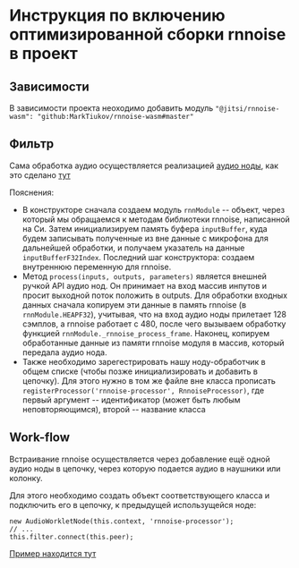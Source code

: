 # Инструкция по включению оптимизированной сборки rnnoise в проект

## Зависимости

В зависимости проекта неоходимо добавить модуль `"@jitsi/rnnoise-wasm": "github:MarkTiukov/rnnoise-wasm#master"`

## Фильтр

Сама обработка аудио осуществляется реализацией [аудио ноды](https://developer.mozilla.org/en-US/docs/Web/API/AudioWorkletNode), как это сделано [тут](src\content\peerconnection\webaudio-input\js\rnnoise-processor.js)

Пояснения:

* В конструкторе сначала создаем модуль `rnnModule` -- объект, через который мы обращаемся к методам библиотеки rnnoise, написанной на Си. Затем инициализируем память буфера `inputBuffer`, куда будем записывать полученные из вне данные с микрофона для дальнейшей обработки, и получаем указатель на данные `inputBufferF32Index`. Последний шаг конструктора: создаем внутреннюю переменную для rnnoise.
* Метод `process(inputs, outputs, parameters)` является внешней ручкой API аудио нод. Он принимает на вход массив инпутов и просит выходной поток положить в outputs. Для обработки входных данных сначала копируем эти данные в память rnnoise (в `rnnModule.HEAPF32`), учитывая, что на вход аудио ноды прилетает 128 сэмплов, а rnnoise работает с 480, после чего вызываем обработку функцией `rnnModule._rnnoise_process_frame`. Наконец, копируем обработанные данные из памяти rnnoise модуля в массив, который передала аудио нода.
* Также необходимо зарегестрировать нашу ноду-обработчик в общем списке (чтобы позже инициализировать и добавить в цепочку). Для этого нужно в том же файле вне класса прописать `registerProcessor('rnnoise-processor', RnnoiseProcessor)`, где первый аргумент -- идентификатор (может быть любым неповторяющимся), второй -- название класса

## Work-flow

Встраивание rnnoise осуществляется через добавление ещё одной аудио ноды в цепочку, через которую подается аудио в наушники или колонку.

Для этого необходимо создать объект соответствующего класса и подключить его в цепочку, к предыдущей использущейся ноде:

```JS
new AudioWorkletNode(this.context, 'rnnoise-processor');
// ...
this.filter.connect(this.peer);
```

[Пример находится тут](./src/content/peerconnection/webaudio-input/js/webaudioextended.js)
